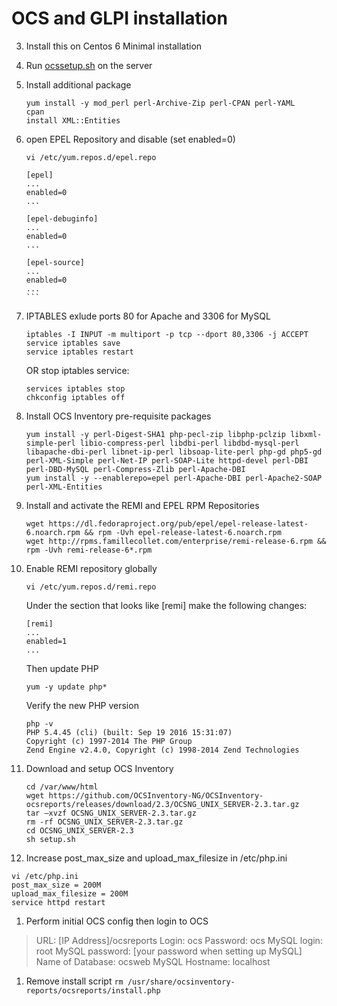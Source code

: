 # OCS and GLPI installation
3. Install this on Centos 6 Minimal installation

2. Run [ocssetup.sh](https://github.com/muhamadfaiz/OCS-and-Fusion-Inventory-Installation/blob/master/ocssetup.sh) on the server
3. Install additional package 

    ```
    yum install -y mod_perl perl-Archive-Zip perl-CPAN perl-YAML
    cpan
    install XML::Entities
    ```
4. open EPEL Repository and disable (set enabled=0)

    `````
    vi /etc/yum.repos.d/epel.repo
    
    [epel]
	...
    enabled=0
	...

    [epel-debuginfo]
	...
    enabled=0
    ...

    [epel-source]
    ...
    enabled=0
    ...
    ```
1.  IPTABLES exlude ports 80 for Apache and 3306 for MySQL

    ```
    iptables -I INPUT -m multiport -p tcp --dport 80,3306 -j ACCEPT
    service iptables save
    service iptables restart
    ```
    
	OR stop iptables service:
    ```
    services iptables stop
    chkconfig iptables off
    ```
    
1. Install OCS Inventory pre-requisite packages
    ```
	yum install -y perl-Digest-SHA1 php-pecl-zip libphp-pclzip libxml-simple-perl libio-compress-perl libdbi-perl libdbd-mysql-perl libapache-dbi-perl libnet-ip-perl libsoap-lite-perl php-gd php5-gd perl-XML-Simple perl-Net-IP perl-SOAP-Lite httpd-devel perl-DBI perl-DBD-MySQL perl-Compress-Zlib perl-Apache-DBI
	yum install -y --enablerepo=epel perl-Apache-DBI perl-Apache2-SOAP perl-XML-Entities
    ```

1. Install and activate the REMI and EPEL RPM Repositories

    ```
    wget https://dl.fedoraproject.org/pub/epel/epel-release-latest-6.noarch.rpm && rpm -Uvh epel-release-latest-6.noarch.rpm
    wget http://rpms.famillecollet.com/enterprise/remi-release-6.rpm && rpm -Uvh remi-release-6*.rpm
    ```

1. Enable REMI repository globally

    ```
    vi /etc/yum.repos.d/remi.repo
    ```
	Under the section that looks like [remi] make the following changes:

    ```
    [remi]
	...
    enabled=1
	...
    ```
    Then update PHP
    ```
    yum -y update php*
    ```
    Verify the new PHP version
    ```
    php -v
	PHP 5.4.45 (cli) (built: Sep 19 2016 15:31:07)
	Copyright (c) 1997-2014 The PHP Group
	Zend Engine v2.4.0, Copyright (c) 1998-2014 Zend Technologies
    ```
1. Download and setup OCS Inventory
    ```
    cd /var/www/html
    wget https://github.com/OCSInventory-NG/OCSInventory-ocsreports/releases/download/2.3/OCSNG_UNIX_SERVER-2.3.tar.gz
    tar –xvzf OCSNG_UNIX_SERVER-2.3.tar.gz
    rm -rf OCSNG_UNIX_SERVER-2.3.tar.gz
    cd OCSNG_UNIX_SERVER-2.3
    sh setup.sh
    ```
1. Increase post_max_size and upload_max_filesize in /etc/php.ini
```
vi /etc/php.ini
post_max_size = 200M
upload_max_filesize = 200M
service httpd restart
```
1. Perform initial OCS config then login to OCS 
> URL: [IP Address]/ocsreports
> Login: ocs
> Password: ocs
>  MySQL login: root
MySQL password: [your password when setting up MySQL]
Name of Database: ocsweb
MySQL Hostname: localhost

1. Remove install script
	```rm /usr/share/ocsinventory-reports/ocsreports/install.php```